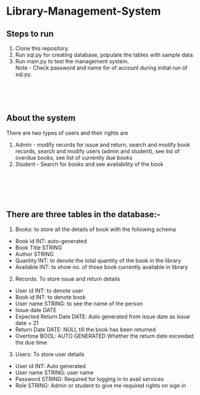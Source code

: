 # Library-Management-System

## Steps to run
1. Clone this repository.
2. Run sql.py for creating database, populate the tables with sample data.
3. Run main.py to test the management system.
<br>Note - Check password and name for of account during initial run of sql.py.

<br><br><br>
## About the system
There are two types of users and their rights are 
1. Admin - modify records for issue and return, search and modify book records, search and modify users (admin and student), see list of overdue books, see list of currently due books
2. Student - Search for books and see availability of the book

<br><br><br><br>
## There are three tables in the database:-
1. Books: to store all the details of book with the following schema 
- Book id INT: auto-generated
- Book Title STRING
- Author STRING
- Quantity INT: to denote the total quantity of the book in the library
- Available INT: to show no. of those book currently available in library

2. Records: To store issue and return details
- User id INT: to denote user
- Book id INT: to denote book
- User name STRING: to see the name of the person
- Issue date DATE
- Expected Return Date DATE:  Auto generated from issue date as issue date + 21
- Return Date DATE:  NULL till the book has been returned
- Overtime BOOL: AUTO GENERATED Whether the return date exceeded the due time

3. Users: To store user details
- User id INT: Auto generated
- User name STRING: user name
- Password STRING: Required for logging in to avail services 
- Role STRING: Admin or student to give me required rights on sign in
